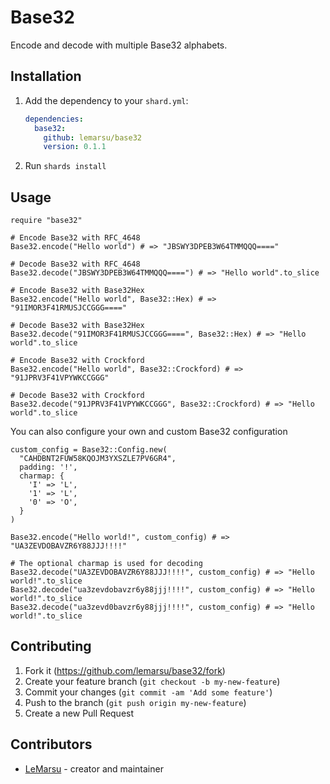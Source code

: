 # Base32

Encode and decode with multiple Base32 alphabets.

## Installation

1. Add the dependency to your `shard.yml`:

   ```yaml
   dependencies:
     base32:
       github: lemarsu/base32
       version: 0.1.1
   ```

2. Run `shards install`

## Usage

```crystal
require "base32"

# Encode Base32 with RFC_4648
Base32.encode("Hello world") # => "JBSWY3DPEB3W64TMMQQQ===="

# Decode Base32 with RFC_4648
Base32.decode("JBSWY3DPEB3W64TMMQQQ====") # => "Hello world".to_slice

# Encode Base32 with Base32Hex
Base32.encode("Hello world", Base32::Hex) # => "91IMOR3F41RMUSJCCGGG===="

# Decode Base32 with Base32Hex
Base32.decode("91IMOR3F41RMUSJCCGGG====", Base32::Hex) # => "Hello world".to_slice

# Encode Base32 with Crockford
Base32.encode("Hello world", Base32::Crockford) # => "91JPRV3F41VPYWKCCGGG"

# Decode Base32 with Crockford
Base32.decode("91JPRV3F41VPYWKCCGGG", Base32::Crockford) # => "Hello world".to_slice
```

You can also configure your own and custom Base32 configuration

```crystal
custom_config = Base32::Config.new(
  "CAHDBNT2FUW58KQOJM3YXSZLE7PV6GR4",
  padding: '!',
  charmap: {
    'I' => 'L',
    '1' => 'L',
    '0' => 'O',
  }
)

Base32.encode("Hello world!", custom_config) # => "UA3ZEVDOBAVZR6Y88JJJ!!!!"

# The optional charmap is used for decoding
Base32.decode("UA3ZEVDOBAVZR6Y88JJJ!!!!", custom_config) # => "Hello world!".to_slice
Base32.decode("ua3zevdobavzr6y88jjj!!!!", custom_config) # => "Hello world!".to_slice
Base32.decode("ua3zevd0bavzr6y88jjj!!!!", custom_config) # => "Hello world!".to_slice
```

## Contributing

1. Fork it (<https://github.com/lemarsu/base32/fork>)
2. Create your feature branch (`git checkout -b my-new-feature`)
3. Commit your changes (`git commit -am 'Add some feature'`)
4. Push to the branch (`git push origin my-new-feature`)
5. Create a new Pull Request

## Contributors

- [LeMarsu](https://github.com/lemarsu) - creator and maintainer
